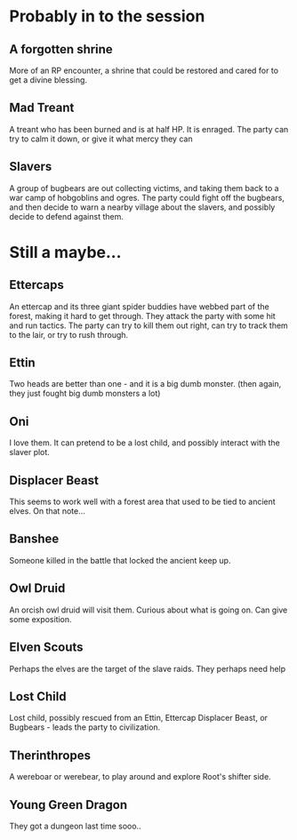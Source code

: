 # Probably in to the session 

## A forgotten shrine

More of an RP encounter, a shrine that could be restored and cared for to get a divine blessing.

## Mad Treant

A treant who has been burned and is at half HP.  It is enraged.  The party can try to calm it down, or give it what mercy they can

## Slavers

A group of bugbears are out collecting victims, and taking them back to a war camp of hobgoblins and ogres.  The party could fight off the bugbears, and then decide to warn a nearby village about the slavers, and possibly decide to defend against them.

# Still a maybe...
## Ettercaps

An ettercap and its three giant spider buddies have webbed part of the forest, making it hard to get through.  They attack the party with some hit and run tactics.  The party can try to kill them out right, can try to track them to the lair, or try to rush through.

## Ettin

Two heads are better than one - and it is a big dumb monster.  (then again, they just fought big dumb monsters a lot)

## Oni

I love them.  It can pretend to be a lost child, and possibly interact with the slaver plot.

## Displacer Beast

This seems to work well with a forest area that used to be tied to ancient elves.  On that note...

## Banshee

Someone killed in the battle that locked the ancient keep up.


## Owl Druid

An orcish owl druid will visit them.  Curious about what is going on.  Can give some exposition.

## Elven Scouts

Perhaps the elves are the target of the slave raids.  They perhaps need help

## Lost Child

Lost child, possibly rescued from an Ettin, Ettercap Displacer Beast, or Bugbears - leads the party to civilization.


## Therinthropes

A wereboar or werebear, to play around and explore Root's shifter side.

## Young Green Dragon

They got a dungeon last time sooo..

